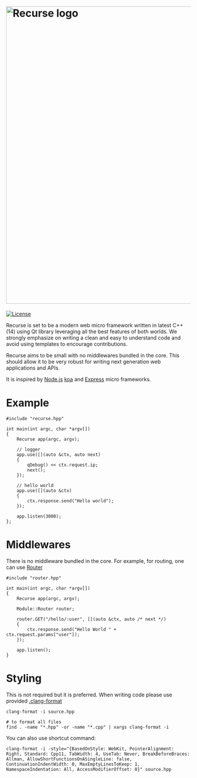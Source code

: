 # [<img title="recurse-logo" src="http://i.imgur.com/HJ1oUqY.png" width="810px" alt="Recurse logo"/>](https://github.com/xwalk/recurse.git)

[![License](http://img.shields.io/:license-mit-blue.svg)](https://github.com/xwalk/recurse/blob/master/LICENSE)

Recurse is set to be a modern web micro framework written in latest C++ (14) using
Qt library leveraging all the best features of both worlds.  We strongly
emphasize on writing a clean and easy to understand code and avoid using
templates to encourage contributions.

Recurse aims to be small with no middlewares bundled in the core. This should
allow it to be very robust for writing next generation web applications and
APIs.

It is inspired by [Node.js](https://nodejs.org/en) [koa](http://koajs.com) and [Express](http://expressjs.com) micro frameworks.

# Example


```
#include "recurse.hpp"

int main(int argc, char *argv[])
{
    Recurse app(argc, argv);

    // logger
    app.use([](auto &ctx, auto next)
    {
        qDebug() << ctx.request.ip;
        next();
    });

    // hello world
    app.use([](auto &ctx)
    {
        ctx.response.send("Hello world");
    });

    app.listen(3000);
};
```

# Middlewares

There is no middleware bundled in the core.
For example, for routing, one can use [Router](https://github.com/xwalk/recurse-router)

```
#include "router.hpp"

int main(int argc, char *argv[])
{
    Recurse app(argc, argv);

    Module::Router router;

    router.GET("/hello/:user", [](auto &ctx, auto /* next */)
    {
        ctx.response.send("Hello World " + ctx.request.params["user"]);
    });

    app.listen();
}
```

# Styling

This is not required but it is preferred. When writing code please use provided [.clang-format](https://github.com/xwalk/recurse/blob/master/.clang-format)

```
clang-format -i source.hpp

# to format all files
find . -name "*.hpp" -or -name "*.cpp" | xargs clang-format -i

```

You can also use shortcut command:
```
clang-format -i -style="{BasedOnStyle: WebKit, PointerAlignment: Right, Standard: Cpp11, TabWidth: 4, UseTab: Never, BreakBeforeBraces: Allman, AllowShortFunctionsOnASingleLine: false, ContinuationIndentWidth: 0, MaxEmptyLinesToKeep: 1, NamespaceIndentation: All, AccessModifierOffset: 0}" source.hpp

```
